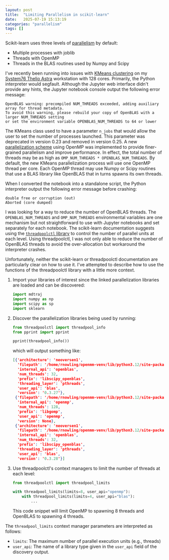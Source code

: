 ```yaml
---
layout: post
title:  "Limiting Parallelism in scikit-learn"
date:   2025-07-19 15:13:19
categories: "parallelism"
tags: []
---
```


Scikit-learn uses three levels of [parallelism](https://scikit-learn.org/stable/computing/parallelism.html) by default:

* Multiple processes with joblib
* Threads with OpenMP
* Threads in the BLAS routines used by Numpy and Scipy 

I've recently been running into issues with [KMeans clustering](https://scikit-learn.org/stable/modules/generated/sklearn.cluster.KMeans.html)
on my [System76 Thelio Astra](https://system76.com/desktops/thelio-astra-a1-n1/configure) workstation with 128 cores. Primarily, the
Python interpreter would segfault.  Although the Jupyter web interface didn't provide any hints, the Jupyter notebook console output
the following error message:

```
OpenBLAS warning: precompiled NUM_THREADS exceeded, adding auxiliary array for thread metadata.
To avoid this warning, please rebuild your copy of OpenBLAS with a larger NUM_THREADS setting
or set the environment variable OPENBLAS_NUM_THREADS to 64 or lower
```

The KMeans class used to have a parameter `n_jobs` that would allow the user to set the number of processes launched.  This parameter
was deprecated in version 0.23 and removed in version 0.25. A new [parallelization scheme](https://github.com/scikit-learn/scikit-learn/pull/11950)
using OpenMP was implemented to provide finer-grained parallelism and improve performance. In effect, the total number of threads may be
as high as `OMP_NUM_THREADS * OPENBLAS_NUM_THREADS`. By default, the new KMeans parallelization process will use one OpenMP thread per
core. Each OpenMP thread may use Numpy or Scipy routines that use a BLAS library like OpenBLAS that in turns spawns its own threads.

When I converted the notebook into a standalone script, the Python interpreter output the following error message before crashing:

```
double free or corruption (out)
Aborted (core dumped)
```

I was looking for a way to reduce the number of OpenBLAS threads.  The `OPENBLAS_NUM_THREADS` and `OMP_NUM_THREADS` environmental
variables are one mechanism but not straightforward to use with Jupyter notebooks and set separately for each notebook. The scikit-learn
documentation suggests using the [`threadpoolctl` library](https://github.com/joblib/threadpoolctl) to control
the number of parallel units at each level. Using threadpoolctl, I was not only able to reduce the number of OpenBLAS threads to
avoid the over-allocation but workaround the interpreter crashes.

Unfortunately, neither the scikit-learn or threadpoolctl documentation are particularly clear on how to use it. I've attempted to
describe how to use the functions of the threadpoolctl library with a little more context.

1. Import your libraries of interest since the linked parallelization libraries are loaded and can be discovered:
   ```python
   import mdtraj
   import numpy as np
   import scipy as sp
   import sklearn
   ```
2. Discover the parallelization libraries being used by running:
   ```python
   from threadpoolctl import threadpool_info
   from pprint import pprint
   
   pprint(threadpool_info())
   ```

   which will output something like:

   ```json
   [{'architecture': 'neoversen1',
     'filepath': '/home/rnowling/openmm-venv/lib/python3.12/site-packages/numpy.libs/libscipy_openblas64_-0f683016.so',
     'internal_api': 'openblas',
     'num_threads': 32,
     'prefix': 'libscipy_openblas',
     'threading_layer': 'pthreads',
     'user_api': 'blas',
     'version': '0.3.27'},
    {'filepath': '/home/rnowling/openmm-venv/lib/python3.12/site-packages/mdtraj.libs/libgomp-d22c30c5.so.1.0.0',
     'internal_api': 'openmp',
     'num_threads': 128,
     'prefix': 'libgomp',
     'user_api': 'openmp',
     'version': None},
    {'architecture': 'neoversen1',
     'filepath': '/home/rnowling/openmm-venv/lib/python3.12/site-packages/scipy.libs/libscipy_openblas-9778f98e.so',
     'internal_api': 'openblas',
     'num_threads': 32,
     'prefix': 'libscipy_openblas',
     'threading_layer': 'pthreads',
     'user_api': 'blas',
     'version': '0.3.28'}]
   ```
3. Use threadpoolctl's context managers to limit the number of threads at each level:

   ```python
   from threadpoolctl import threadpool_limits
   
   with threadpool_limits(limits=8, user_api="openmp"):
       with threadpool_limits(limits=4, user_api="blas"):
           ...
   ```

   This code snippet will limit OpenMP to spawning 8 threads and OpenBLAS to spawning 4 threads.

The `threadpool_limits` context manager parameters are interpreted as follows:

  * `limits`: The maximum number of parallel execution units (e.g., threads)
  * `user_api`: The name of a library type given in the `user_api` field of the discovery output.
